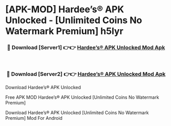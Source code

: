 # [APK-MOD] Hardee’s® APK Unlocked - [Unlimited Coins No Watermark Premium] h5lyr



<div align="center">
<h3>🔴 Download [Server1] 👉👉 <a href="https://momento.my/?title=Hardee’s®_APK_Unlocked">Hardee’s® APK Unlocked Mod Apk</a></h3><br>

<h3>🔴 Download [Server2] 👉👉 <a href="https://momento.my/?title=Hardee’s®_APK_Unlocked">Hardee’s® APK Unlocked Mod Apk</a></h3>
</div>



Download Hardee’s® APK Unlocked 

Free APK MOD Hardee’s® APK Unlocked [Unlimited Coins No Watermark Premium]

Download Hardee’s® APK Unlocked [Unlimited Coins No Watermark Premium] Mod For Android
